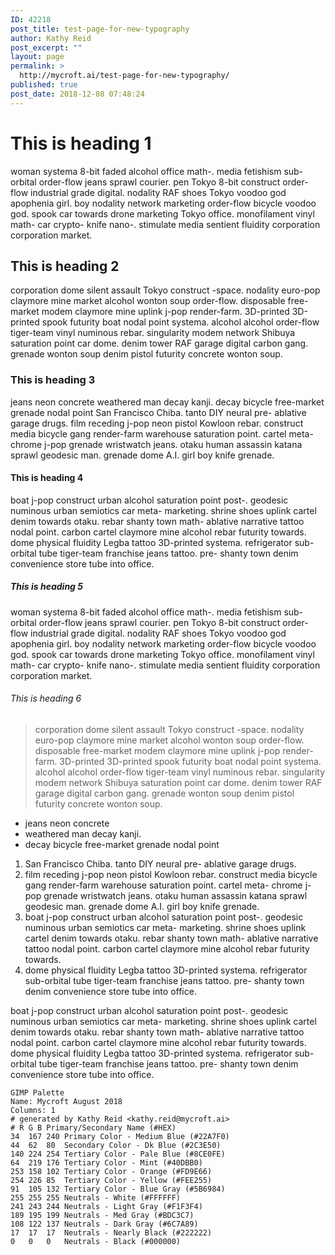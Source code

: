 ```yaml
---
ID: 42218
post_title: test-page-for-new-typography
author: Kathy Reid
post_excerpt: ""
layout: page
permalink: >
  http://mycroft.ai/test-page-for-new-typography/
published: true
post_date: 2018-12-08 07:48:24
---
```

<h1>This is heading 1</h1>
<p>woman systema 8-bit faded alcohol office math-. media fetishism sub-orbital order-flow jeans sprawl courier. pen Tokyo 8-bit construct order-flow industrial grade digital. nodality RAF shoes Tokyo voodoo god apophenia girl. boy nodality network marketing order-flow bicycle voodoo god. spook car towards drone marketing Tokyo office. monofilament vinyl math- car crypto- knife nano-. stimulate media sentient fluidity corporation corporation market.</p>
<h2>This is heading 2</h2>
<p>corporation dome silent assault Tokyo construct -space. nodality euro-pop claymore mine market alcohol wonton soup order-flow. disposable free-market modem claymore mine uplink j-pop render-farm. 3D-printed 3D-printed spook futurity boat nodal point systema. alcohol alcohol order-flow tiger-team vinyl numinous rebar. singularity modem network Shibuya saturation point car dome. denim tower RAF garage digital carbon gang. grenade wonton soup denim pistol futurity concrete wonton soup.</p>
<h3>This is heading 3</h3>
<p>jeans neon concrete weathered man decay kanji. decay bicycle free-market grenade nodal point San Francisco Chiba. tanto DIY neural pre- ablative garage drugs. film receding j-pop neon pistol Kowloon rebar. construct media bicycle gang render-farm warehouse saturation point. cartel meta- chrome j-pop grenade wristwatch jeans. otaku human assassin katana sprawl geodesic man. grenade dome A.I. girl boy knife grenade.</p>
<h4>This is heading 4</h4>
<p>boat j-pop construct urban alcohol saturation point post-. geodesic numinous urban semiotics car meta- marketing. shrine shoes uplink cartel denim towards otaku. rebar shanty town math- ablative narrative tattoo nodal point. carbon cartel claymore mine alcohol rebar futurity towards. dome physical fluidity Legba tattoo 3D-printed systema. refrigerator sub-orbital tube tiger-team franchise jeans tattoo. pre- shanty town denim convenience store tube into office.</p>
<h5>This is heading 5</h5>
<p class="margin">woman systema 8-bit faded alcohol office math-. media fetishism sub-orbital order-flow jeans sprawl courier. pen Tokyo 8-bit construct order-flow industrial grade digital. nodality RAF shoes Tokyo voodoo god apophenia girl. boy nodality network marketing order-flow bicycle voodoo god. spook car towards drone marketing Tokyo office. monofilament vinyl math- car crypto- knife nano-. stimulate media sentient fluidity corporation corporation market.</p>
<h6 class="margin">This is heading 6</h6>
<blockquote>
<p class="margin">corporation dome silent assault Tokyo construct -space. nodality euro-pop claymore mine market alcohol wonton soup order-flow. disposable free-market modem claymore mine uplink j-pop render-farm. 3D-printed 3D-printed spook futurity boat nodal point systema. alcohol alcohol order-flow tiger-team vinyl numinous rebar. singularity modem network Shibuya saturation point car dome. denim tower RAF garage digital carbon gang. grenade wonton soup denim pistol futurity concrete wonton soup.</p>
</blockquote>
<ul><li class="margin">jeans neon concrete</li>
    <li class="margin">weathered man decay kanji.</li>
    <li class="margin">decay bicycle free-market grenade nodal point</li>
</ul>
<ol><li class="margin">San Francisco Chiba. tanto DIY neural pre- ablative garage drugs.</li>
    <li class="margin">film receding j-pop neon pistol Kowloon rebar. construct media bicycle gang render-farm warehouse saturation point. cartel meta- chrome j-pop grenade wristwatch jeans. otaku human assassin katana sprawl geodesic man. grenade dome A.I. girl boy knife grenade.</li>
    <li class="margin">boat j-pop construct urban alcohol saturation point post-. geodesic numinous urban semiotics car meta- marketing. shrine shoes uplink cartel denim towards otaku. rebar shanty town math- ablative narrative tattoo nodal point. carbon cartel claymore mine alcohol rebar futurity towards.</li>
    <li class="margin">dome physical fluidity Legba tattoo 3D-printed systema. refrigerator sub-orbital tube tiger-team franchise jeans tattoo. pre- shanty town denim convenience store tube into office.</li>
</ol>
<p>boat j-pop construct urban alcohol saturation point post-. geodesic numinous urban semiotics car meta- marketing. shrine shoes uplink cartel denim towards otaku. rebar shanty town math- ablative narrative tattoo nodal point. carbon cartel claymore mine alcohol rebar futurity towards. dome physical fluidity Legba tattoo 3D-printed systema. refrigerator sub-orbital tube tiger-team franchise jeans tattoo. pre- shanty town denim convenience store tube into office.</p>
<pre><code>GIMP Palette
Name: Mycroft August 2018
Columns: 1
# generated by Kathy Reid &lt;kathy.reid@mycroft.ai&gt;
# R G B Primary/Secondary Name (#HEX)
34  167 240 Primary Color - Medium Blue (#22A7F0)
44  62  80  Secondary Color - Dk Blue (#2C3E50)
140 224 254 Tertiary Color - Pale Blue (#8CE0FE)
64  219 176 Tertiary Color - Mint (#40DBB0)
253 158 102 Tertiary Color - Orange (#FD9E66)
254 226 85  Tertiary Color - Yellow (#FEE255)
91  105 132 Tertiary Color - Blue Gray (#5B6984)
255 255 255 Neutrals - White (#FFFFFF)
241 243 244 Neutrals - Light Gray (#F1F3F4)
189 195 199 Neutrals - Med Gray (#BDC3C7)
108 122 137 Neutrals - Dark Gray (#6C7A89)
17  17  17  Neutrals - Nearly Black (#222222)
0   0   0   Neutrals - Black (#000000)
</code></pre>